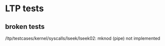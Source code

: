 LTP tests
=========

broken tests
------------

/ltp/testcases/kernel/syscalls/lseek/lseek02:
    mknod (pipe) not implemented


